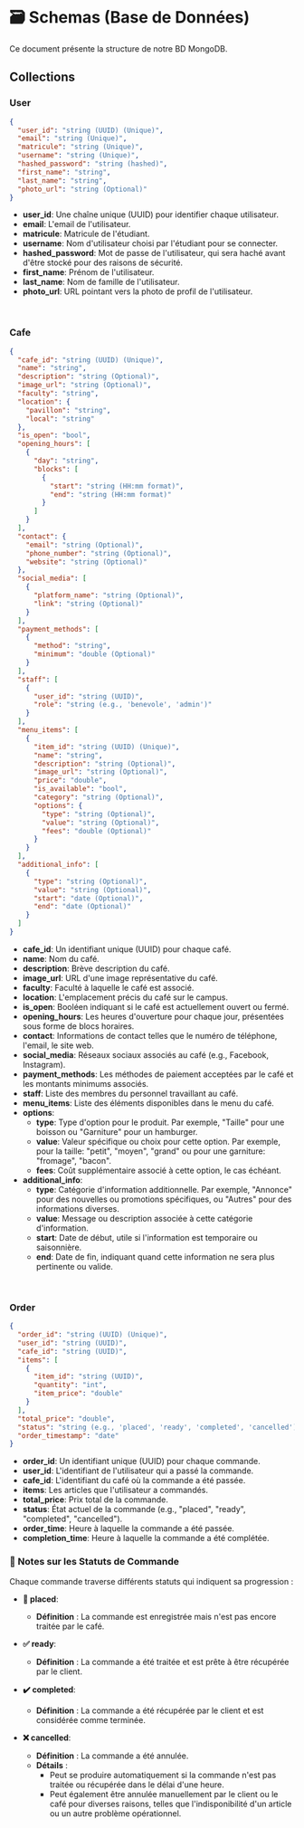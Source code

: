 # 🗃️ Schemas (Base de Données)

Ce document présente la structure de notre BD MongoDB.

## Collections

### User

```json
{
  "user_id": "string (UUID) (Unique)",
  "email": "string (Unique)",
  "matricule": "string (Unique)",
  "username": "string (Unique)",
  "hashed_password": "string (hashed)",
  "first_name": "string",
  "last_name": "string",
  "photo_url": "string (Optional)"
}

```

- **user_id**: Une chaîne unique (UUID) pour identifier chaque utilisateur.
- **email**: L'email de l'utilisateur.
- **matricule**: Matricule de l'étudiant.
- **username**: Nom d'utilisateur choisi par l'étudiant pour se connecter.
- **hashed_password**: Mot de passe de l'utilisateur, qui sera haché avant d'être stocké pour des raisons de sécurité.
- **first_name**: Prénom de l'utilisateur.
- **last_name**: Nom de famille de l'utilisateur.
- **photo_url**: URL pointant vers la photo de profil de l'utilisateur.
  
<br>

### Cafe

```json
{
  "cafe_id": "string (UUID) (Unique)",
  "name": "string",
  "description": "string (Optional)",
  "image_url": "string (Optional)",
  "faculty": "string",
  "location": {
    "pavillon": "string",
    "local": "string"
  },
  "is_open": "bool",
  "opening_hours": [
    {
      "day": "string",
      "blocks": [
        {
          "start": "string (HH:mm format)",
          "end": "string (HH:mm format)" 
        }
      ]
    }
  ],
  "contact": {
    "email": "string (Optional)",
    "phone_number": "string (Optional)",
    "website": "string (Optional)"
  },
  "social_media": [
    {
      "platform_name": "string (Optional)",
      "link": "string (Optional)"
    }
  ],
  "payment_methods": [
    {
      "method": "string",
      "minimum": "double (Optional)"
    }
  ],
  "staff": [
    {
      "user_id": "string (UUID)",
      "role": "string (e.g., 'benevole', 'admin')"
    }
  ],
  "menu_items": [
    {
      "item_id": "string (UUID) (Unique)",
      "name": "string",
      "description": "string (Optional)",
      "image_url": "string (Optional)",
      "price": "double",
      "is_available": "bool",
      "category": "string (Optional)",
      "options": {
        "type": "string (Optional)",
        "value": "string (Optional)",
        "fees": "double (Optional)"
      }
    }
  ],
  "additional_info": [
    {
      "type": "string (Optional)",
      "value": "string (Optional)",
      "start": "date (Optional)",
      "end": "date (Optional)"
    }
  ]
}
```

- **cafe_id**: Un identifiant unique (UUID) pour chaque café.
- **name**: Nom du café.
- **description**: Brève description du café.
- **image_url**: URL d'une image représentative du café.
- **faculty**: Faculté à laquelle le café est associé.
- **location**: L'emplacement précis du café sur le campus.
- **is_open**: Booléen indiquant si le café est actuellement ouvert ou fermé.
- **opening_hours**: Les heures d'ouverture pour chaque jour, présentées sous forme de blocs horaires.
- **contact**: Informations de contact telles que le numéro de téléphone, l'email, le site web.
- **social_media**: Réseaux sociaux associés au café (e.g., Facebook, Instagram).
- **payment_methods**: Les méthodes de paiement acceptées par le café et les montants minimums associés.
- **staff**: Liste des membres du personnel travaillant au café.
- **menu_items**: Liste des éléments disponibles dans le menu du café.
- **options**:
  - **type**: Type d'option pour le produit. Par exemple, "Taille" pour une boisson ou "Garniture" pour un hamburger.
  - **value**: Valeur spécifique ou choix pour cette option. Par exemple, pour la taille: "petit", "moyen", "grand" ou pour une garniture: "fromage", "bacon".
  - **fees**: Coût supplémentaire associé à cette option, le cas échéant.
- **additional_info**:
  - **type**: Catégorie d'information additionnelle. Par exemple, "Annonce" pour des nouvelles ou promotions spécifiques, ou "Autres" pour des informations diverses.
  - **value**: Message ou description associée à cette catégorie d'information.
  - **start**: Date de début, utile si l'information est temporaire ou saisonnière.
  - **end**: Date de fin, indiquant quand cette information ne sera plus pertinente ou valide.
  
<br>

### Order

```json
{
  "order_id": "string (UUID) (Unique)",
  "user_id": "string (UUID)",
  "cafe_id": "string (UUID)",
  "items": [
    {
      "item_id": "string (UUID)",
      "quantity": "int",
      "item_price": "double"
    }
  ],
  "total_price": "double",
  "status": "string (e.g., 'placed', 'ready', 'completed', 'cancelled')",
  "order_timestamp": "date"
}
```

- **order_id**: Un identifiant unique (UUID) pour chaque commande.
- **user_id**: L'identifiant de l'utilisateur qui a passé la commande.
- **cafe_id**: L'identifiant du café où la commande a été passée.
- **items**: Les articles que l'utilisateur a commandés.
- **total_price**: Prix total de la commande.
- **status**: État actuel de la commande (e.g., "placed", "ready", "completed", "cancelled").
- **order_time**: Heure à laquelle la commande a été passée.
- **completion_time**: Heure à laquelle la commande a été complétée.

### 📝 Notes sur les Statuts de Commande

Chaque commande traverse différents statuts qui indiquent sa progression :

- **🔄 placed**: 
  - **Définition** : La commande est enregistrée mais n'est pas encore traitée par le café.
  
- **✅ ready**: 
  - **Définition** : La commande a été traitée et est prête à être récupérée par le client.

- **✔️ completed**: 
  - **Définition** : La commande a été récupérée par le client et est considérée comme terminée.

- **❌ cancelled**: 
  - **Définition** : La commande a été annulée.
  - **Détails** : 
    - Peut se produire automatiquement si la commande n'est pas traitée ou récupérée dans le délai d'une heure.
    - Peut également être annulée manuellement par le client ou le café pour diverses raisons, telles que l'indisponibilité d'un article ou un autre problème opérationnel.


